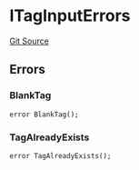 # ITagInputErrors
[Git Source](https://github.com/thrackle-io/rules-protocol/blob/d0344b27291308c442daefb74b46bb81740099e4/src/interfaces/IErrors.sol)


## Errors
### BlankTag

```solidity
error BlankTag();
```

### TagAlreadyExists

```solidity
error TagAlreadyExists();
```


